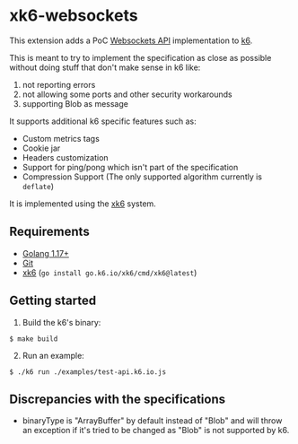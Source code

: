 # xk6-websockets

This extension adds a PoC [Websockets API](https://websockets.spec.whatwg.org) implementation to [k6](https://www.k6.io).

This is meant to try to implement the specification as close as possible without doing stuff that don't make sense in k6 like:

1. not reporting errors
2. not allowing some ports and other security workarounds
3. supporting Blob as message

It supports additional k6 specific features such as:

* Custom metrics tags
* Cookie jar
* Headers customization
* Support for ping/pong which isn't part of the specification
* Compression Support (The only supported algorithm currently is `deflate`)

It is implemented using the [xk6](https://k6.io/blog/extending-k6-with-xk6/) system.

## Requirements

* [Golang 1.17+](https://go.dev/)
* [Git](https://git-scm.com/)
* [xk6](https://github.com/grafana/xk6) (`go install go.k6.io/xk6/cmd/xk6@latest`)

## Getting started  

1. Build the k6's binary:

  ```shell
  $ make build
  ```

2. Run an example:

  ```shell
  $ ./k6 run ./examples/test-api.k6.io.js
  ```

## Discrepancies with the specifications

* binaryType is "ArrayBuffer" by default instead of "Blob" and will throw an exception if it's tried to be changed as "Blob" is not supported by k6.

